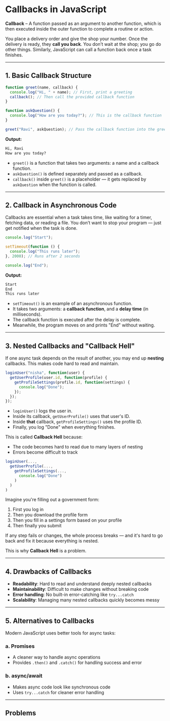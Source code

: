 # Callbacks in JavaScript

**Callback** – A function passed as an argument to another function, which is then executed inside the outer function to complete a routine or action.

You place a delivery order and give the shop your number. Once the delivery is ready, they **call you back**. You don’t wait at the shop; you go do other things. Similarly, JavaScript can call a function back once a task finishes.

---

## 1. Basic Callback Structure

```js
function greet(name, callback) {
  console.log("Hi, " + name); // First, print a greeting
  callback(); // Then call the provided callback function
}

function askQuestion() {
  console.log("How are you today?"); // This is the callback function
}

greet("Ravi", askQuestion); // Pass the callback function into the greet function
```

**Output:**

```txt
Hi, Ravi
How are you today?
```

* `greet()` is a function that takes two arguments: a name and a callback function.
* `askQuestion()` is defined separately and passed as a callback.
* `callback()` inside `greet()` is a placeholder — it gets replaced by `askQuestion` when the function is called.

---

## 2. Callback in Asynchronous Code

Callbacks are essential when a task takes time, like waiting for a timer, fetching data, or reading a file. You don’t want to stop your program — just get notified when the task is done.

```js
console.log("Start");

setTimeout(function () {
  console.log("This runs later");
}, 2000); // Runs after 2 seconds

console.log("End");
```

**Output:**

```txt
Start
End
This runs later
```

* `setTimeout()` is an example of an asynchronous function.
* It takes two arguments: a **callback function**, and a **delay time** (in milliseconds).
* The callback function is executed after the delay is complete.
* Meanwhile, the program moves on and prints "End" without waiting.

---

## 3. Nested Callbacks and "Callback Hell"

If one async task depends on the result of another, you may end up **nesting** callbacks. This makes code hard to read and maintain.

```js
loginUser("nisha", function(user) {
  getUserProfile(user.id, function(profile) {
    getProfileSettings(profile.id, function(settings) {
      console.log("Done");
    });
  });
});
```

* `loginUser()` logs the user in.
* Inside its callback, `getUserProfile()` uses that user's ID.
* Inside **that** callback, `getProfileSettings()` uses the profile ID.
* Finally, you log "Done" when everything finishes.

This is called **Callback Hell** because:

* The code becomes hard to read due to many layers of nesting
* Errors become difficult to track

```js
loginUser(...,
  getUserProfile(...,
    getProfileSettings(...,
      console.log("Done")
    )
  )
)
```

Imagine you're filling out a government form:

1. First you log in
2. Then you download the profile form
3. Then you fill in a settings form based on your profile
4. Then finally you submit

If any step fails or changes, the whole process breaks — and it's hard to go back and fix it because everything is nested.

This is why **Callback Hell** is a problem.

---

## 4. Drawbacks of Callbacks

* **Readability**: Hard to read and understand deeply nested callbacks
* **Maintainability**: Difficult to make changes without breaking code
* **Error handling**: No built-in error-catching like `try...catch`
* **Scalability**: Managing many nested callbacks quickly becomes messy

---

## 5. Alternatives to Callbacks

Modern JavaScript uses better tools for async tasks:

### a. **Promises**

* A cleaner way to handle async operations
* Provides `.then()` and `.catch()` for handling success and error

### b. **async/await**

* Makes async code look like synchronous code
* Uses `try...catch` for cleaner error handling

---

## Problems
